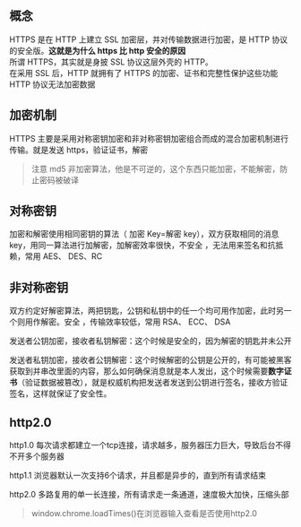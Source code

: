 ## 概念

HTTPS 是在 HTTP 上建立 SSL 加密层，并对传输数据进行加密，是 HTTP 协议的安全版。**这就是为什么 https 比 http 安全的原因**<br/>
所谓 HTTPS，其实就是身披 SSL 协议这层外壳的 HTTP。<br/>
在采用 SSL 后，HTTP 就拥有了 HTTPS 的加密、证书和完整性保护这些功能<br/>
HTTP 协议无法加密数据<br/>

## 加密机制

HTTPS 主要是采用对称密钥加密和非对称密钥加密组合而成的混合加密机制进行传输。就是发送 https，验证证书，解密

> 注意 md5 非加密算法，他是不可逆的，这个东西只能加密，不能解密，防止密码被破译

## 对称密钥

加密和解密使用相同密钥的算法（ 加密 Key=解密 key），双方获取相同的消息 key，用同一算法进行加解密，加解密效率很快，不安全 ，无法用来签名和抗抵赖，常用 AES、 DES、RC

## 非对称密钥

双方约定好解密算法，两把钥匙，公钥和私钥中的任一个均可用作加密，此时另一个则用作解密。安全 ，传输效率较低，常用 RSA、 ECC、 DSA

发送者公钥加密，接收者私钥解密：这个时候是安全的，因为解密的钥匙并未公开

发送者私钥加密，接收者公钥解密：这个时候解密的公钥是公开的，有可能被黑客获取到并串改里面的内容，那么如何确保消息就是本人发出，这个时候需要**数字证书**（验证数据被篡改），就是权威机构把发送者发送到公钥进行签名，接收方验证签名，这样就保证了安全性。

## http2.0
http1.0 每次请求都建立一个tcp连接，请求越多，服务器压力巨大，导致后台不得不开多个服务器

http1.1 浏览器默认一次支持6个请求，并且都是异步的，直到所有请求结束

http2.0 多路复用的单一长连接，所有请求走一条通道，速度极大加快，压缩头部
>window.chrome.loadTimes()在浏览器输入查看是否使用http2.0
